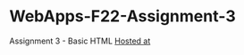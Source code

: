 # WebApps-F22-Assignment-3
Assignment 3 - Basic HTML
[Hosted at](https://github.com/44-563-Web-Apps-F22/44563-webapps-assignment-3-JeevankumariChevula/settings/branches)